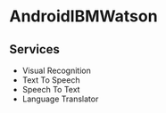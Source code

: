 # AndroidIBMWatson
## Services
* Visual Recognition
* Text To Speech
* Speech To Text
* Language Translator